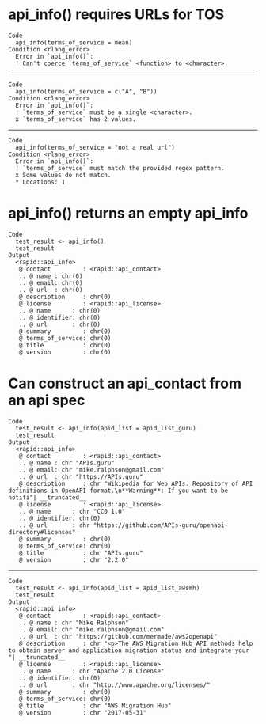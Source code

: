 # api_info() requires URLs for TOS

    Code
      api_info(terms_of_service = mean)
    Condition <rlang_error>
      Error in `api_info()`:
      ! Can't coerce `terms_of_service` <function> to <character>.

---

    Code
      api_info(terms_of_service = c("A", "B"))
    Condition <rlang_error>
      Error in `api_info()`:
      ! `terms_of_service` must be a single <character>.
      x `terms_of_service` has 2 values.

---

    Code
      api_info(terms_of_service = "not a real url")
    Condition <rlang_error>
      Error in `api_info()`:
      ! `terms_of_service` must match the provided regex pattern.
      x Some values do not match.
      * Locations: 1

# api_info() returns an empty api_info

    Code
      test_result <- api_info()
      test_result
    Output
      <rapid::api_info>
       @ contact         : <rapid::api_contact>
       .. @ name : chr(0) 
       .. @ email: chr(0) 
       .. @ url  : chr(0) 
       @ description     : chr(0) 
       @ license         : <rapid::api_license>
       .. @ name      : chr(0) 
       .. @ identifier: chr(0) 
       .. @ url       : chr(0) 
       @ summary         : chr(0) 
       @ terms_of_service: chr(0) 
       @ title           : chr(0) 
       @ version         : chr(0) 

# Can construct an api_contact from an api spec

    Code
      test_result <- api_info(apid_list = apid_list_guru)
      test_result
    Output
      <rapid::api_info>
       @ contact         : <rapid::api_contact>
       .. @ name : chr "APIs.guru"
       .. @ email: chr "mike.ralphson@gmail.com"
       .. @ url  : chr "https://APIs.guru"
       @ description     : chr "Wikipedia for Web APIs. Repository of API definitions in OpenAPI format.\n**Warning**: If you want to be notifi"| __truncated__
       @ license         : <rapid::api_license>
       .. @ name      : chr "CC0 1.0"
       .. @ identifier: chr(0) 
       .. @ url       : chr "https://github.com/APIs-guru/openapi-directory#licenses"
       @ summary         : chr(0) 
       @ terms_of_service: chr(0) 
       @ title           : chr "APIs.guru"
       @ version         : chr "2.2.0"

---

    Code
      test_result <- api_info(apid_list = apid_list_awsmh)
      test_result
    Output
      <rapid::api_info>
       @ contact         : <rapid::api_contact>
       .. @ name : chr "Mike Ralphson"
       .. @ email: chr "mike.ralphson@gmail.com"
       .. @ url  : chr "https://github.com/mermade/aws2openapi"
       @ description     : chr "<p>The AWS Migration Hub API methods help to obtain server and application migration status and integrate your "| __truncated__
       @ license         : <rapid::api_license>
       .. @ name      : chr "Apache 2.0 License"
       .. @ identifier: chr(0) 
       .. @ url       : chr "http://www.apache.org/licenses/"
       @ summary         : chr(0) 
       @ terms_of_service: chr(0) 
       @ title           : chr "AWS Migration Hub"
       @ version         : chr "2017-05-31"

